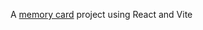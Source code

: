 A [memory card](https://www.theodinproject.com/lessons/node-path-javascript-memory-card) project using React and Vite
